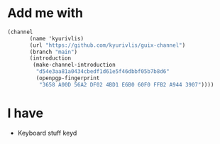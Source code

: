 # Add me with

``` scheme
(channel
       (name 'kyurivlis)
       (url "https://github.com/kyurivlis/guix-channel")
       (branch "main")
       (introduction
        (make-channel-introduction
         "d54e3aa81a0434cbedf1d61e5f46dbbf05b7b8d6"
         (openpgp-fingerprint
          "3658 A00D 56A2 DF02 4BD1 E6B0 60F0 FFB2 A944 3907"))))
```

# I have
- Keyboard stuff
  keyd
